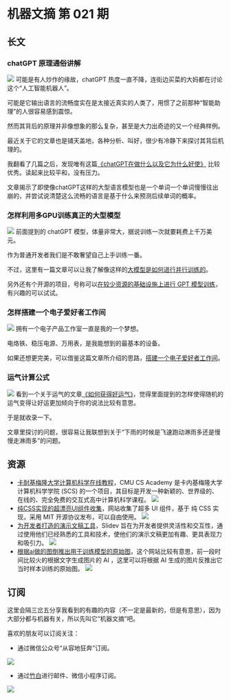 # 机器文摘 第 021 期

## 长文
### chatGPT 原理通俗讲解
![](2023-02-22-14-57-11.png)
可能是有人炒作的缘故，chatGPT 热度一直不降，连街边买菜的大妈都在讨论这个“人工智能机器人”。

可能是它输出语言的流畅度实在是太接近真实的人类了，用惯了之前那种“智能助理”的人很容易感到震惊。

然而其背后的原理并非像想象的那么复杂，甚至是大力出奇迹的又一个经典样例。

最近关于它的文章也是铺天盖地，各种分析、叫好，很少有冷静下来探讨其背后机理的。

我翻看了几篇之后，发现唯有这篇[《chatGPT在做什么以及它为什么好使》](https://writings.stephenwolfram.com/2023/02/what-is-chatgpt-doing-and-why-does-it-work/) 比较优秀。读起来比较平和，没有压力。

文章揭示了即使像chatGPT这样的大型语言模型也是一个单词一个单词慢慢往出崩的，并尝试说清楚这么流畅的语言是基于什么来预测后续单词的概率。

### 怎样利用多GPU训练真正的大型模型
![](2023-02-22-15-13-37.png)
前面提到的 chatGPT 模型，体量非常大，据说训练一次就要耗费上千万美元。

作为普通开发者我们是不敢奢望自己上手训练一番。

不过，这里有一篇文章可以让我了解像这样的[大模型是如何进行并行训练的](https://lilianweng.github.io/posts/2021-09-25-train-large/)。

另外还有个开源的项目，号称可以[在较少资源的基础设施上进行 GPT 模型训练](https://github.com/hpcaitech/ColossalAI/blob/main/README-zh-Hans.md)，有兴趣的可以试试。

### 怎样搭建一个电子爱好者工作间
![](2023-02-22-15-28-10.png)
拥有一个电子产品工作室一直是我的一个梦想。

电烙铁、稳压电源、万用表，是我能想到的最基本的设备。

如果还想更完美，可以借鉴这篇文章所介绍的思路，[搭建一个电子爱好者工作间](https://lcamtuf.substack.com/p/setting-up-an-electronics-workshop)。

### 运气计算公式
![](2023-02-22-15-37-36.png)
看到一个关于运气的文章[《如何获得好运气》](https://www.swyx.io/create-luck)，觉得里面提到的怎样使得随机的运气变得让好运更加倾向于你的说法比较有意思。

于是就收录一下。

文章里探讨的问题，很容易让我联想到关于“下雨的时候是飞速跑动淋雨多还是慢慢走淋雨多”的问题。


## 资源
- [卡耐基梅隆大学计算机科学在线教程](https://academy.cs.cmu.edu/)，CMU CS Academy 是卡内基梅隆大学计算机科学学院 (SCS) 的一个项目，其目标是开发一种新颖的、世界级的、在线的、完全免费的交互式高中计算机科学课程。
  ![](2023-02-22-15-45-42.png)
- [纯CSS实现的超漂亮UI组件收集](https://www.handsome-css.com/)，网站收集了超多 UI 组件，基于 纯 CSS 实现，采用 MIT 开源协议发布，可以自由使用。
  ![](2023-02-22-15-47-30.png)
- [为开发者打造的演示文稿工具](https://cn.sli.dev/)，Slidev 旨在为开发者提供灵活性和交互性，通过使用他们已经熟悉的工具和技术，使他们的演示文稿更加有趣、更具表现力和吸引力。
  ![](2023-02-22-15-50-17.png)
- [根据ai做的图倒推出用于训练模型的原始图](https://www.stableattribution.com/)，这个网站比较有意思，前一段时间比较火的根据文字生成图片的 AI ，这里可以将根据 AI 生成的图片反推出它当时样本训练的原始图。
  ![](2023-02-22-15-56-55.png)
  

## 订阅
这里会隔三岔五分享我看到的有趣的内容（不一定是最新的，但是有意思），因为大部分都与机器有关，所以先叫它“机器文摘”吧。

喜欢的朋友可以订阅关注：

- 通过微信公众号“从容地狂奔”订阅。

![](../weixin.jpg)

- 通过[竹白](https://zhubai.love/)进行邮件、微信小程序订阅。

![](../zhubai.jpg)